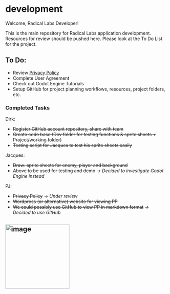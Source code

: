 # development

Welcome, Radical Labs Developer!

This is the main repository for Radical Labs application development. Resources for review should be pushed here.
Please look at the To Do List for the project.

## To Do:
* Review [Privacy Policy](./Review/Privacy-Policy.md)
* Complete User Agreement
* Check out Godot Engine Tutorials
* Setup GitHub for project planning workflows, resources, project folders, etc.

### Completed Tasks
Dirk:
- ~~Register GitHub account repository, share with team~~
- ⁠~~Create code base (Dev folder for testing functions & sprite sheets + Project/working folder)~~
- ~~⁠Testing script for Jacques to test his sprite sheets easily~~

Jacques:
* ~~Draw: sprite sheets for enemy, player and background~~
* ⁠~~Above to be used for testing and demo~~ *-> Decided to investigate Godot Engine instead*

PJ: 
* ~~Privacy Policy~~ *-> Under review*
* ~~⁠Wordpress (or alternative) website for viewing PP~~
* ⁠~~We could possibly use GitHub to view PP in markdown format~~ *-> Decided to use GitHub*

## <img width="200" height="200" alt="image" src="https://github.com/user-attachments/assets/94de30ff-0f61-4205-8f89-275f95af58e0" />
